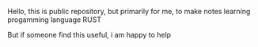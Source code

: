 Hello, this is public repository, but primarily for me, to make notes learning progamming language RUST

But if someone find this useful, i am happy to help
